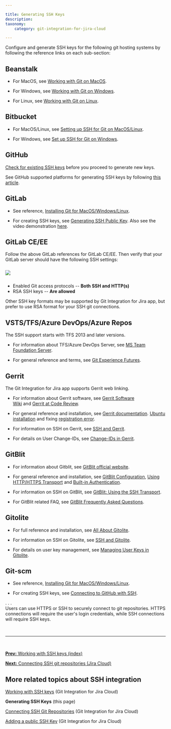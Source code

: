 ```yaml
---

title: Generating SSH Keys
description:
taxonomy:
    category: git-integration-for-jira-cloud

---
```

Configure and generate SSH keys for the following git hosting systems by following the reference links on each sub-section:

## Beanstalk

*   For MacOS, see [Working with Git on MacOS](http://guides.beanstalkapp.com/version-control/git-on-mac.html).

*   For Windows, see [Working with Git on Windows](http://guides.beanstalkapp.com/version-control/git-on-windows.html).

*   For Linux, see [Working with Git on Linux](http://guides.beanstalkapp.com/version-control/git-on-linux.html).

## Bitbucket

*   For MacOS/Linux, see [Setting up SSH for Git on MacOS/Linux](https://support.atlassian.com/bitbucket-cloud/docs/set-up-an-ssh-key/#Set-up-SSH-on-macOS-Linux).

*   For Windows, see [Set up SSH for Git on Windows](https://support.atlassian.com/bitbucket-cloud/docs/set-up-an-ssh-key/).

## GitHub

[Check for existing SSH keys](https://docs.github.com/en/authentication/connecting-to-github-with-ssh/checking-for-existing-ssh-keys) before you proceed to generate new keys.

See GitHub supported platforms for generating SSH keys by following [this article](https://docs.github.com/en/authentication/connecting-to-github-with-ssh/generating-a-new-ssh-key-and-adding-it-to-the-ssh-agent).

## GitLab

*   See reference, [Installing Git for MacOS/Windows/Linux](https://git-scm.com/book/en/v2/Getting-Started-Installing-Git).

*   For creating SSH keys, see [Generating SSH Public Key](https://docs.gitlab.com/ee/ssh/index.html). Also see the video demonstration [here](https://about.gitlab.com/blog/2014/03/04/add-ssh-key-screencast/).

## GitLab CE/EE

Follow the above GitLab references for GitLab CE/EE. Then verify that your GitLab server should have the following SSH settings:

<img src='/wp-content/uploads/gij-gitlab-server-ssh-settings.png' style='margin:25px auto;display:block;' />

*   Enabled Git access protocols -- **Both SSH and HTTP(s)**
*   RSA SSH keys -- **Are allowed**

Other SSH key formats may be supported by Git Integration for Jira app, but prefer to use RSA format for your SSH git connections.

## VSTS/TFS/Azure DevOps/Azure Repos

The SSH support starts with TFS 2013 and later versions.

*   For information about TFS/Azure DevOps Server, see [MS Team Foundation Server](https://azure.microsoft.com/en-us/services/devops/server/).

*   For general reference and terms, see [Git Experience Futures](https://devblogs.microsoft.com/devops/git-experience-futures/).


## Gerrit

The Git Integration for Jira app supports Gerrit web linking.

*   For information about Gerrit software, see [Gerrit Software Wiki](http://en.wikipedia.org/wiki/Gerrit_(software)) and [Gerrit at Code Review](https://code.google.com/p/gerrit/).

*   For general reference and installation, see [Gerrit documentation](https://gerrit-review.googlesource.com/Documentation/). [Ubuntu installation](https://gerrit-review.googlesource.com/Documentation/linux-quickstart.html) and fixing [registration error](https://code.google.com/p/gerrit/issues/detail?id=1549).

*   For information on SSH on Gerrit, see [SSH and Gerrit](https://gerrit-documentation.storage.googleapis.com/Documentation/2.11/user-upload.html#_ssh).

*   For details on User Change-IDs, see [Change-IDs in Gerrit](https://git.eclipse.org/r/Documentation/user-changeid.html).

## GitBlit

*   For information about Gitblit, see [GitBlit official website](http://gitblit.github.io/gitblit/).

*   For general reference and installation, see [GitBlit Configuration](http://gitblit.com/administration.html), [Using HTTP/HTTPS Transport](http://gitblit.com/setup_transport_http.html) and [Built-in Authentication](http://gitblit.com/setup_authentication.html).

*   For information on SSH on GitBlit, see [GitBlit: Using the SSH Transport](http://gitblit.com/setup_transport_ssh.html).

*   For GitBlit related FAQ, see [GitBlit Frequently Asked Questions](http://gitblit.com/faq.html).

## Gitolite

*   For full reference and installation, see [All About Gitolite](https://gitolite.com/gitolite/index.html).

*   For information on SSH on Gitolite, see [SSH and Gitolite](https://gitolite.com/gitolite/ssh.html).

*   For details on user key management, see [Managing User Keys in Gitolite](https://gitolite.com/gitolite/contrib/ukm.html).

## Git-scm

*   See reference, [Installing Git for MacOS/Windows/Linux](https://git-scm.com/book/en/Getting-Started-Installing-Git).

*   For creating SSH keys, see [Connecting to GitHub with SSH](https://help.github.com/en/articles/connecting-to-github-with-ssh).

. . .<br>
Users can use HTTPS or SSH to securely connect to git repositories. HTTPS connections will require the user's login credentials, while SSH connections will require SSH keys.

&nbsp;

*   *   *

&nbsp;

[**Prev:** Working with SSH keys (index)](/git-integration-for-jira-cloud/working-with-ssh-keys-gij-cloud)

[**Next:** Connecting SSH git repositories (Jira Cloud)](/git-integration-for-jira-cloud/connecting-ssh-git-repositories-jira-cloud-gij-cloud)

## More related topics about SSH integration

[Working with SSH keys](/git-integration-for-jira-cloud/working-with-ssh-keys-gij-cloud/) (Git Integration for Jira Cloud)

**Generating SSH Keys** (this page)

[Connecting SSH Git Repositories](/git-integration-for-jira-cloud/connecting-ssh-git-repositories-jira-cloud-gij-cloud) (Git Integration for Jira Cloud)

[Adding a public SSH Key](/git-integration-for-jira-cloud/adding-public-ssh-keys-in-git-server-gij-cloud) (Git Integration for Jira Cloud)

